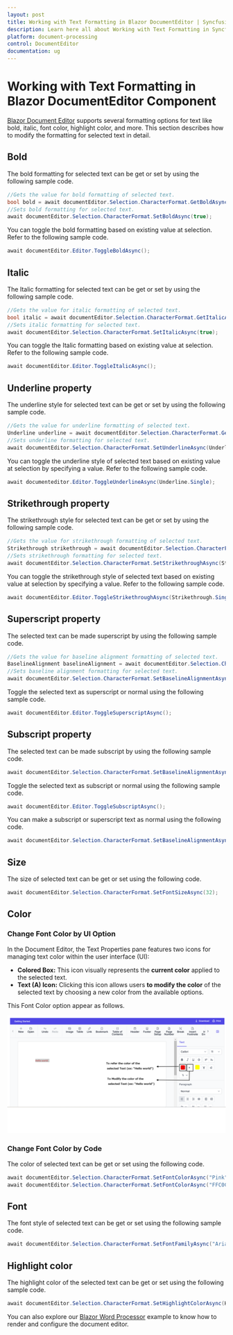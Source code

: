 ```yaml
---
layout: post
title: Working with Text Formatting in Blazor DocumentEditor | Syncfusion
description: Learn here all about Working with Text Formatting in Syncfusion Blazor DocumentEditor component and more.
platform: document-processing
control: DocumentEditor
documentation: ug
---
```


# Working with Text Formatting in Blazor DocumentEditor Component

[Blazor Document Editor](https://www.syncfusion.com/blazor-components/blazor-word-processor) supports several formatting options for text like bold, italic, font color, highlight color, and more. This section describes how to modify the formatting for selected text in detail.

## Bold

The bold formatting for selected text can be get or set by using the following sample code.

```csharp
//Gets the value for bold formatting of selected text.
bool bold = await documentEditor.Selection.CharacterFormat.GetBoldAsync();
//Sets bold formatting for selected text.
await documentEditor.Selection.CharacterFormat.SetBoldAsync(true);
```

You can toggle the bold formatting based on existing value at selection. Refer to the following sample code.

```csharp
await documentEditor.Editor.ToggleBoldAsync();
```

## Italic

The Italic formatting for selected text can be get or set by using the following sample code.

```csharp
//Gets the value for italic formatting of selected text.
bool italic = await documentEditor.Selection.CharacterFormat.GetItalicAsync();
//Sets italic formatting for selected text.
await documentEditor.Selection.CharacterFormat.SetItalicAsync(true);
```

You can toggle the Italic formatting based on existing value at selection. Refer to the following sample code.

```csharp
await documentEditor.Editor.ToggleItalicAsync();
```

## Underline property

The underline style for selected text can be get or set by using the following sample code.

```csharp
//Gets the value for underline formatting of selected text.
Underline underline = await documentEditor.Selection.CharacterFormat.GetUnderlineAsync();
//Sets underline formatting for selected text.
await documentEditor.Selection.CharacterFormat.SetUnderlineAsync(Underline.Single);
```

You can toggle the underline style of selected text based on existing value at selection by specifying a value. Refer to the following sample code.

```csharp
await documenteditor.Editor.ToggleUnderlineAsync(Underline.Single);
```

## Strikethrough property

The strikethrough style for selected text can be get or set by using the following sample code.

```csharp
//Gets the value for strikethrough formatting of selected text.
Strikethrough strikethrough = await documentEditor.Selection.CharacterFormat.GetStrikethroughAsync();
//Sets strikethrough formatting for selected text.
await documentEditor.Selection.CharacterFormat.SetStrikethroughAsync(Strikethrough.SingleStrike);
```

You can toggle the strikethrough style of selected text based on existing value at selection by specifying a value. Refer to the following sample code.

```csharp
await documentEditor.Editor.ToggleStrikethroughAsync(Strikethrough.SingleStrike);
```

## Superscript property

The selected text can be made superscript by using the following sample code.

```csharp
//Gets the value for baseline alignment formatting of selected text.
BaselineAlignment baselineAlignment = await documentEditor.Selection.CharacterFormat.GetBaselineAlignmentAsync();
//Sets baseline alignment formatting for selected text.
await documentEditor.Selection.CharacterFormat.SetBaselineAlignmentAsync(BaselineAlignment.Superscript);
```

Toggle the selected text as superscript or normal using the following sample code.

```csharp
await documentEditor.Editor.ToggleSuperscriptAsync();
```

## Subscript property

The selected text can be made subscript by using the following sample code.

```csharp
await documentEditor.Selection.CharacterFormat.SetBaselineAlignmentAsync(BaselineAlignment.Subscript);
```

Toggle the selected text as subscript or normal using the following sample code.

```csharp
await documentEditor.Editor.ToggleSubscriptAsync();
```

You can make a subscript or superscript text as normal using the following code.

```csharp
await documentEditor.Selection.CharacterFormat.SetBaselineAlignmentAsync(BaselineAlignment.Normal);
```

## Size

The size of selected text can be get or set using the following code.

```csharp
await documentEditor.Selection.CharacterFormat.SetFontSizeAsync(32);
```

## Color

### Change Font Color by UI Option

In the Document Editor, the Text Properties pane features two icons for managing text color within the user interface (UI):

* **Colored Box:** This icon visually represents the **current color** applied to the selected text.
* **Text (A) Icon:** Clicking this icon allows users **to modify the color** of the selected text by choosing a new color from the available options.

This Font Color option appear as follows.

![Font Color](images/fontColor.PNG)

### Change Font Color by Code

The color of selected text can be get or set using the following code.

```csharp
await documentEditor.Selection.CharacterFormat.SetFontColorAsync("Pink");
await documentEditor.Selection.CharacterFormat.SetFontColorAsync("FFC0CB");
```

## Font

The font style of selected text can be get or set using the following sample code.

```csharp
await documentEditor.Selection.CharacterFormat.SetFontFamilyAsync("Arial");
```

## Highlight color

The highlight color of the selected text can be get or set using the following sample code.

```csharp
await documentEditor.Selection.CharacterFormat.SetHighlightColorAsync(HighlightColor.Pink);
```

You can also explore our [Blazor Word Processor](https://document.syncfusion.com/demos/docx-editor/blazor-server/document-editor/default-functionalities) example to know how to render and configure the document editor.

